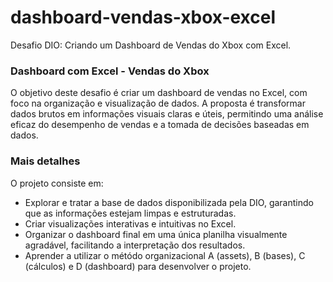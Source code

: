 # dashboard-vendas-xbox-excel
Desafio DIO: Criando um Dashboard de Vendas do Xbox com Excel.

### Dashboard com Excel - Vendas do Xbox
O objetivo deste desafio é criar um dashboard de vendas no Excel, com foco na organização e visualização de dados. A proposta é transformar dados brutos em informações visuais claras e úteis, permitindo uma análise eficaz do desempenho de vendas e a tomada de decisões baseadas em dados.

### Mais detalhes

O projeto consiste em:

- Explorar e tratar a base de dados disponibilizada pela DIO, garantindo que as informações estejam limpas e estruturadas.
- Criar visualizações interativas e intuitivas no Excel.
- Organizar o dashboard final em uma única planilha visualmente agradável, facilitando a interpretação dos resultados.
- Aprender a utilizar o métódo organizacional A (assets), B (bases), C (cálculos) e D (dashboard) para desenvolver o projeto.
